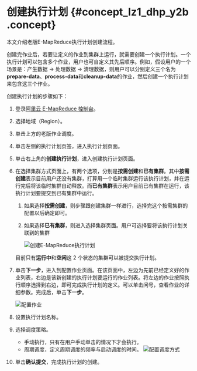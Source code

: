 # 创建执行计划 {#concept_lz1_dhp_y2b .concept}

本文介绍老版E-MapReduce执行计划创建流程。

创建完作业后，若要让定义的作业到集群上运行，就需要创建一个执行计划。一个执行计划可以包含多个作业，用户也可自定义其先后顺序。例如，假设用户的一个场景是：产生数据 -\> 处理数据 -\> 清理数据，则用户可以分别定义三个名为**prepare-data**、**process-data**和**cleanup-data**的作业，然后创建一个执行计划来包含这三个作业。

创建执行计划的步骤如下：

1.  登录[阿里云 E-MapReduce 控制台](https://emr.console.aliyun.com/)。
2.  选择地域（Region）。
3.  单击上方的老版作业调度。
4.  单击左侧的执行计划页签，进入执行计划页面。
5.  单击右上角的**创建执行计划**，进入创建执行计划页面。
6.  在选择集群方式页面上，有两个选项，分别是**按需创建**和**已有集群**。其中**按需创建**表示目前用户还没有集群，打算用一个临时集群运行该执行计划，并在运行完后将该临时集群自动释放。而**已有集群**表示用户目前已有集群在运行，该执行计划要提交到已有集群中运行。

    1.  如果选择**按需创建**，则步骤跟创建集群一样进行，选择完这个按需集群的配置以后确定即可。
    2.  如果选择**已有集群**，则进入选择集群页面。用户可选择要将该执行计划关联到的集群

        ![创建E-MapReduce执行计划](http://static-aliyun-doc.oss-cn-hangzhou.aliyuncs.com/assets/img/17842/154743694310520_zh-CN.png)

    目前只有**运行中**和**空闲**这 2 个状态的集群可以被提交执行计划。

7.  单击**下一步**，进入到配置作业页面。在该页面中，左边为先前已经定义好的作业列表，右边是该新创建的执行计划要运行的作业列表。将左边的作业按照执行顺序选择到右边，即可完成执行计划的定义。可以单击问号，查看作业的详细参数。完成后，单击**下一步**。

    ![配置作业](http://static-aliyun-doc.oss-cn-hangzhou.aliyuncs.com/assets/img/17842/154743694310526_zh-CN.jpg)

8.  设置执行计划名称。
9.  选择调度策略。

    -   手动执行，只有在用户手动单击的情况下才会执行。
    -   周期调度，定义周期调度的频率与启动调度的时间。
    ![配置调度方式](http://static-aliyun-doc.oss-cn-hangzhou.aliyuncs.com/assets/img/17842/154743694310527_zh-CN.jpg)

10. 单击**确认提交**，完成执行计划的创建。

